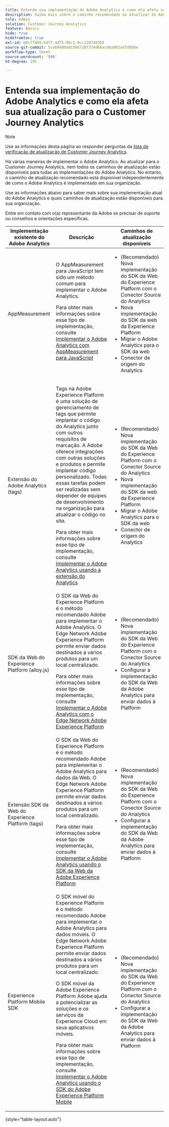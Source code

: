 ```yaml
---
title: Entenda sua implementação do Adobe Analytics e como ela afeta sua atualização para o Customer Journey Analytics
description: Saiba mais sobre o caminho recomendado ao atualizar do Adobe Analytics para o Customer Journey Analytics
role: Admin
solution: Customer Journey Analytics
feature: Basics
hide: true
hidefromtoc: true
exl-id: b9cff809-6df7-4d75-9bc1-0cc12074d355
source-git-commit: 5ce69400a01566728f374d68ac08a981adfd8b6e
workflow-type: tm+mt
source-wordcount: '590'
ht-degree: 19%

---
```


# Entenda sua implementação do Adobe Analytics e como ela afeta sua atualização para o Customer Journey Analytics

>[!NOTE]
> 
>Use as informações desta página ao responder perguntas da [lista de verificação de atualização de Customer Journey Analytics](https://gigazelle.github.io/cja-ttv/).

Há várias maneiras de implementar o Adobe Analytics. Ao atualizar para o Customer Journey Analytics, nem todos os caminhos de atualização estão disponíveis para todas as implementações do Adobe Analytics. No entanto, o caminho de atualização recomendado está disponível independentemente de como o Adobe Analytics é implementado em sua organização.

Use as informações abaixo para saber mais sobre sua implementação atual do Adobe Analytics e quais caminhos de atualização estão disponíveis para sua organização.

Entre em contato com o(a) representante da Adobe se precisar de suporte ou conselhos e orientações específicas.

| Implementação existente do Adobe Analytics | Descrição | Caminhos de atualização disponíveis |
|---------|----------|----------|
| AppMeasurement | O AppMeasurement para JavaScript tem sido um método comum para implementar o Adobe Analytics.<p>Para obter mais informações sobre esse tipo de implementação, consulte [Implementar o Adobe Analytics com AppMeasurement para JavaScript](https://experienceleague.adobe.com/en/docs/analytics/implementation/js/overview)</p> | <ul><li>(Recomendado) Nova implementação do SDK da Web do Experience Platform com o Conector Source do Analytics</li><li>Nova implementação do SDK da web da Experience Platform</li><li>Migrar o Adobe Analytics para o SDK da web</li><li>Conector de origem do Analytics</li></ul> |
| Extensão do Adobe Analytics (tags) | <p>Tags na Adobe Experience Platform é uma solução de gerenciamento de tags que permite implantar o código do Analytics junto com outros requisitos de marcação. A Adobe oferece integrações com outras soluções e produtos e permite implantar código personalizado. Todas essas tarefas podem ser realizadas sem depender de equipes de desenvolvimento na organização para atualizar o código no site.</p><p>Para obter mais informações sobre esse tipo de implementação, consulte [Implementar o Adobe Analytics usando a extensão do Analytics](https://experienceleague.adobe.com/en/docs/analytics/implementation/launch/overview)</p> | <ul><li>(Recomendado) Nova implementação do SDK da Web do Experience Platform com o Conector Source do Analytics</li><li>Nova implementação do SDK da web da Experience Platform</li><li>Migrar o Adobe Analytics para o SDK da web</li><li>Conector de origem do Analytics</li></ul> |
| SDK da Web do Experience Platform (alloy.js) | O SDK da Web do Experience Platform é o método recomendado Adobe para implementar o Adobe Analytics. O Edge Network Adobe Experience Platform permite enviar dados destinados a vários produtos para um local centralizado. <p>Para obter mais informações sobre esse tipo de implementação, consulte [Implementar o Adobe Analytics com o Edge Network Adobe Experience Platform](https://experienceleague.adobe.com/en/docs/analytics/implementation/aep-edge/overview)</p> | <ul><li>(Recomendado) Nova implementação do SDK da Web do Experience Platform com o Conector Source do Analytics</li><li>Configurar a implementação do SDK da Web da Adobe Analytics para enviar dados à Platform</li></ul> |
| Extensão SDK da Web do Experience Platform (tags) | O SDK da Web do Experience Platform é o método recomendado Adobe para implementar o Adobe Analytics para dados da Web. O Edge Network Adobe Experience Platform permite enviar dados destinados a vários produtos para um local centralizado. <p>Para obter mais informações sobre esse tipo de implementação, consulte [Implementar o Adobe Analytics usando o SDK da Web da Adobe Experience Platform](https://experienceleague.adobe.com/en/docs/analytics/implementation/aep-edge/web-sdk/overview)</p> | <ul><li>(Recomendado) Nova implementação do SDK da Web do Experience Platform com o Conector Source do Analytics</li><li>Configurar a implementação do SDK da Web da Adobe Analytics para enviar dados à Platform</li></ul> |
| Experience Platform Mobile SDK | O SDK móvel do Experience Platform é o método recomendado Adobe para implementar o Adobe Analytics para dados móveis. O Edge Network Adobe Experience Platform permite enviar dados destinados a vários produtos para um local centralizado.<p>O SDK móvel da Adobe Experience Platform Adobe ajuda a potencializar as soluções e os serviços da Experience Cloud em seus aplicativos móveis. </p><p>Para obter mais informações sobre esse tipo de implementação, consulte [Implementar o Adobe Analytics usando o SDK do Adobe Experience Platform Mobile](https://experienceleague.adobe.com/en/docs/analytics/implementation/aep-edge/mobile-sdk/overview)</p> | <ul><li>(Recomendado) Nova implementação do SDK da Web do Experience Platform com o Conector Source do Analytics</li><li>Configurar a implementação do SDK da Web da Adobe Analytics para enviar dados à Platform</li></ul> |

{style="table-layout:auto"}
